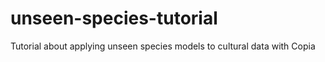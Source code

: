 # unseen-species-tutorial
Tutorial about applying unseen species models to cultural data with Copia
